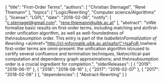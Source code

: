 {
    "title": "First-Order Terms",
    "authors": [
        "Christian Sternagel",
        "René Thiemann"
    ],
    "topics": [
        "Logic/Rewriting",
        "Computer science/Algorithms"
    ],
    "license": "LGPL",
    "date": "2018-02-06",
    "notify": [
        "c.sternagel@gmail.com",
        "rene.thiemann@uibk.ac.at"
    ],
    "abstract": "\nWe formalize basic results on first-order terms, including matching and a\nfirst-order unification algorithm, as well as well-foundedness of the\nsubsumption order. This entry is part of the <i>Isabelle\nFormalization of Rewriting</i> <a\nhref=\"http://cl-informatik.uibk.ac.at/isafor\">IsaFoR</a>,\nwhere first-order terms are omni-present: the unification algorithm is\nused to certify several confluence and termination techniques, like\ncritical-pair computation and dependency graph approximations; and the\nsubsumption order is a crucial ingredient for completion.",
    "olderReleases": [
        {
            "2019": "2019-06-11"
        },
        {
            "2018": "2018-08-16"
        },
        {
            "2017": "2018-02-07"
        },
        {
            "2017": "2018-02-06"
        }
    ],
    "dependencies": [
        "Abstract-Rewriting"
    ]
}